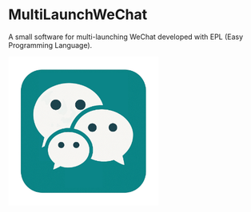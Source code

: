 # MultiLaunchWeChat
A small software for multi-launching WeChat developed with EPL (Easy Programming Language).  

<img src="MultiLaunchWeChat.png" width="300" height="300" alt="image">
